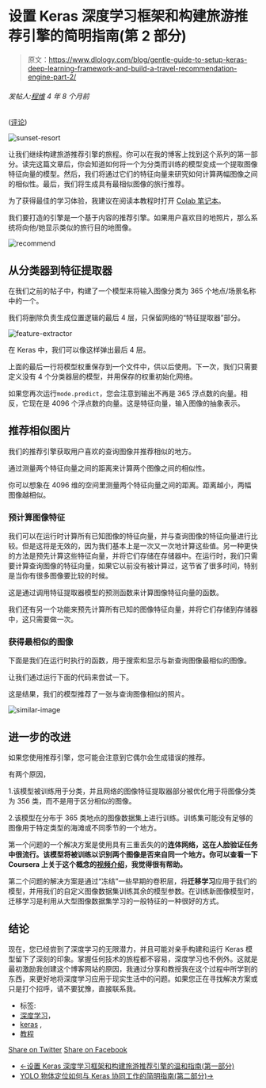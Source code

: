 # 设置 Keras 深度学习框架和构建旅游推荐引擎的简明指南(第 2 部分)

> 原文：<https://www.dlology.com/blog/gentle-guide-to-setup-keras-deep-learning-framework-and-build-a-travel-recommendation-engine-part-2/>

###### 发帖人:[程维](/blog/author/Chengwei/) 4 年 8 个月前

([评论](/blog/gentle-guide-to-setup-keras-deep-learning-framework-and-build-a-travel-recommendation-engine-part-2/#disqus_thread))

![sunset-resort](img/1d622938a2ce5a29945b539b134a4704.png)

让我们继续构建旅游推荐引擎的旅程。你可以在我的博客上找到这个系列的第一部分。读完这篇文章后，你会知道如何将一个为分类而训练的模型变成一个提取图像特征向量的模型。然后，我们将通过它们的特征向量来研究如何计算两幅图像之间的相似性。最后，我们将生成具有最相似图像的旅行推荐。

为了获得最佳的学习体验，我建议在阅读本教程时打开 [Colab 笔记本](https://drive.google.com/file/d/1MER51W-x2JLvAjKJnmGXLQduWaqjTsUf/view?usp=sharing)。

我们要打造的引擎是一个基于内容的推荐引擎。如果用户喜欢目的地照片，那么系统将向他/她显示类似的旅行目的地图像。

![recommend](img/06e3a1098db0d7465fe6e443432e40a8.png)

## 从分类器到特征提取器

在我们之前的帖子中，构建了一个模型来将输入图像分类为 365 个地点/场景名称中的一个。

我们将删除负责生成位置逻辑的最后 4 层，只保留网络的“特征提取器”部分。

![feature-extractor](img/6603a6d79aaf5f8c01845fd84ec737bc.png)

在 Keras 中，我们可以像这样弹出最后 4 层。

上面的最后一行将模型权重保存到一个文件中，供以后使用。下一次，我们只需要定义没有 4 个分类器层的模型，并用保存的权重初始化网络。

如果您再次运行`mode.predict`，您会注意到输出不再是 365 浮点数的向量。相反，它现在是 4096 个浮点数的向量。这是特征向量，输入图像的抽象表示。

## 推荐相似图片

我们的推荐引擎获取用户喜欢的查询图像并推荐相似的地方。

通过测量两个特征向量之间的距离来计算两个图像之间的相似性。

你可以想象在 4096 维的空间里测量两个特征向量之间的距离。距离越小，两幅图像越相似。

### 预计算图像特征

我们可以在运行时计算所有已知图像的特征向量，并与查询图像的特征向量进行比较。但是这将是无效的，因为我们基本上是一次又一次地计算这些值。另一种更快的方法是预先计算这些特征向量，并将它们存储在存储器中。在运行时，我们只需要计算查询图像的特征向量，如果它以前没有被计算过，这节省了很多时间，特别是当你有很多图像要比较的时候。

这是通过调用特征提取器模型的预测函数来计算图像特征向量的函数。

我们还有另一个功能来预先计算所有已知的图像特征向量，并将它们存储到存储器中，这只需要做一次。

### 获得最相似的图像

下面是我们在运行时执行的函数，用于搜索和显示与新查询图像最相似的图像。

让我们通过运行下面的代码来尝试一下。

这是结果，我们的模型推荐了一张与查询图像相似的照片。

![similar-image](img/d5d42e895c4d69fbe9ce289695d9ff35.png)

## 进一步的改进

如果您使用推荐引擎，您可能会注意到它偶尔会生成错误的推荐。

有两个原因，

1.该模型被训练用于分类，并且网络的图像特征提取器部分被优化用于将图像分类为 356 类，而不是用于区分相似的图像。

2.该模型在分布于 365 类地点的图像数据集上进行训练。训练集可能没有足够的图像用于特定类型的海滩或不同季节的一个地方。

第一个问题的一个解决方案是使用具有三重丢失的的**连体网络，这在人脸验证任务中很流行。该模型将被训练以识别两个图像是否来自同一个地方。你可以查看一下 Coursera 上关于这个概念的[视频介绍](https://www.coursera.org/learn/convolutional-neural-networks/lecture/bjhmj/siamese-network)，我觉得很有帮助。**

第二个问题的解决方案是通过“冻结”一些早期的卷积层，将**迁移学习**应用于我们的模型，并用我们的自定义图像数据集训练其余的模型参数。在训练新图像模型时，迁移学习是利用从大型图像数据集学习的一般特征的一种很好的方式。

## 结论

现在，您已经尝到了深度学习的无限潜力，并且可能对亲手构建和运行 Keras 模型留下了深刻的印象。掌握任何技术的旅程都不容易，深度学习也不例外。这就是最初激励我创建这个博客网站的原因，我通过分享和教授我在这个过程中所学到的东西，来更好地将深度学习应用于现实生活中的问题。如果您正在寻找解决方案或只是打个招呼，请不要犹豫，直接联系我。

*   标签:
*   [深度学习](/blog/tag/deep-learning/)，
*   [keras](/blog/tag/keras/) ,
*   [教程](/blog/tag/tutorial/)

[Share on Twitter](https://twitter.com/intent/tweet?url=https%3A//www.dlology.com/blog/gentle-guide-to-setup-keras-deep-learning-framework-and-build-a-travel-recommendation-engine-part-2/&text=Gentle%20guide%20to%20setup%20Keras%20deep%20learning%20framework%20and%20build%20a%20travel%20recommendation%20engine%20%28Part%202%29) [Share on Facebook](https://www.facebook.com/sharer/sharer.php?u=https://www.dlology.com/blog/gentle-guide-to-setup-keras-deep-learning-framework-and-build-a-travel-recommendation-engine-part-2/)

*   [←设置 Keras 深度学习框架和构建旅游推荐引擎的温和指南(第一部分)](/blog/gentle-guide-to-setup-keras-deep-learning-framework-and-build-a-travel-recommendation-engine/)
*   [YOLO 物体定位如何与 Keras 协同工作的简明指南(第二部分)→](/blog/gentle-guide-on-how-yolo-object-localization-works-with-keras-part-2/)